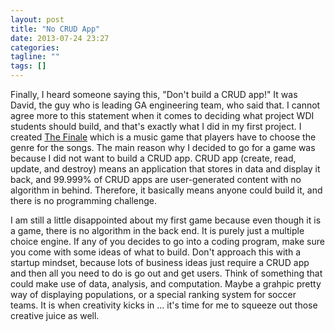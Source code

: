 ```yaml
---
layout: post
title: "No CRUD App"
date: 2013-07-24 23:27
categories:
tagline: ""
tags: []
---
```


Finally, I heard someone saying this, "Don't build a CRUD app!" It was David, the guy who is leading GA engineering team, who said that. I cannot agree more to this statement when it comes to deciding what project WDI students should build, and that's exactly what I did in my first project. I created <a href="http://thefinale.herokuapp.com/" target="_blank">The Finale</a> which is a music game that players have to choose the genre for the songs. The main reason why I decided to go for a game was because I did not want to build a CRUD app. CRUD app (create, read, update, and destroy) means an application that stores in data and display it back, and 99.999% of CRUD apps are user-generated content with no algorithm in behind. Therefore, it basically means anyone could build it, and there is no programming challenge.

I am still a little disappointed about my first game because even though it is a game, there is no algorithm in the back end. It is purely just a multiple choice engine. If any of you decides to go into a coding program, make sure you come with some ideas of what to build. Don't approach this with a startup mindset, because lots of business ideas just require a CRUD app and then all you need to do is go out and get users. Think of something that could make use of data, analysis, and computation. Maybe a grahpic pretty way of displaying populations, or a special ranking system for soccer teams. It is when creativity kicks in ... it's time for me to squeeze out those creative juice as well.